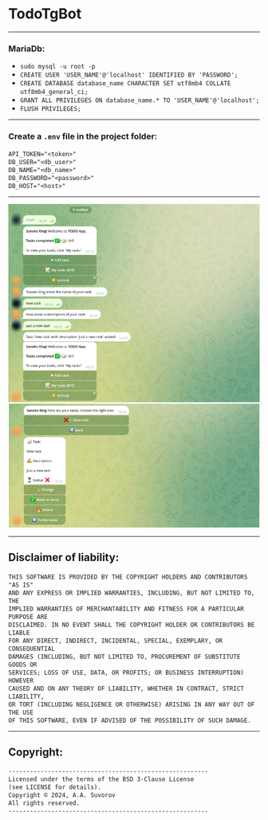 # TodoTgBot

---

### MariaDb:

- `sudo mysql -u root -p`
- `CREATE USER 'USER_NAME'@'localhost' IDENTIFIED BY 'PASSWORD';`
- `CREATE DATABASE database_name CHARACTER SET utf8mb4 COLLATE utf8mb4_general_ci;`
- `GRANT ALL PRIVILEGES ON database_name.* TO 'USER_NAME'@'localhost';`
- `FLUSH PRIVILEGES;`

---

### Create a `.env` file in the project folder:

```.env
API_TOKEN="<token>"
DB_USER="<db_user>"
DB_NAME="<db_name>"
DB_PASSWORD="<password>"
DB_HOST="<host>"
```
---

<img src="data/images/logo1.png" alt="logo1">
<img src="data/images/logo2.png" alt="logo2">

---

## Disclaimer of liability:

    THIS SOFTWARE IS PROVIDED BY THE COPYRIGHT HOLDERS AND CONTRIBUTORS "AS IS"
    AND ANY EXPRESS OR IMPLIED WARRANTIES, INCLUDING, BUT NOT LIMITED TO, THE
    IMPLIED WARRANTIES OF MERCHANTABILITY AND FITNESS FOR A PARTICULAR PURPOSE ARE
    DISCLAIMED. IN NO EVENT SHALL THE COPYRIGHT HOLDER OR CONTRIBUTORS BE LIABLE
    FOR ANY DIRECT, INDIRECT, INCIDENTAL, SPECIAL, EXEMPLARY, OR CONSEQUENTIAL
    DAMAGES (INCLUDING, BUT NOT LIMITED TO, PROCUREMENT OF SUBSTITUTE GOODS OR
    SERVICES; LOSS OF USE, DATA, OR PROFITS; OR BUSINESS INTERRUPTION) HOWEVER
    CAUSED AND ON ANY THEORY OF LIABILITY, WHETHER IN CONTRACT, STRICT LIABILITY,
    OR TORT (INCLUDING NEGLIGENCE OR OTHERWISE) ARISING IN ANY WAY OUT OF THE USE
    OF THIS SOFTWARE, EVEN IF ADVISED OF THE POSSIBILITY OF SUCH DAMAGE.

***

## Copyright:
    --------------------------------------------------------
    Licensed under the terms of the BSD 3-Clause License
    (see LICENSE for details).
    Copyright © 2024, A.A. Suvorov
    All rights reserved.
    --------------------------------------------------------